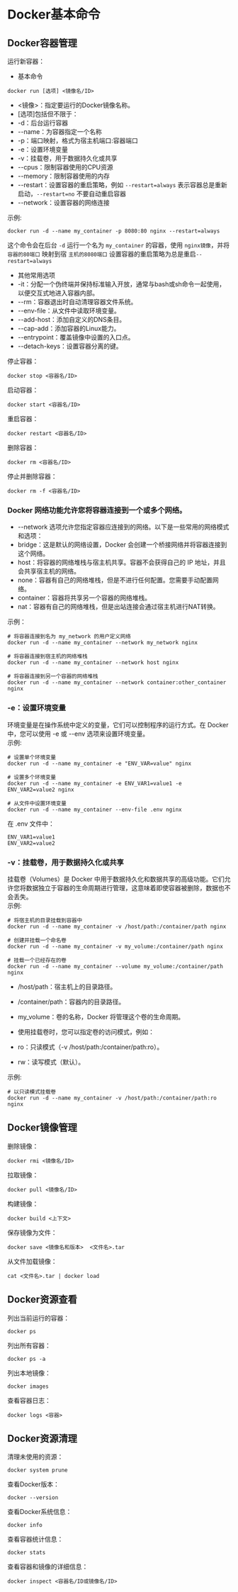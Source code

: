 # Docker基本命令

## Docker容器管理  
运行新容器：  
- 基本命令
```
docker run [选项] <镜像名/ID>
```
- <镜像>：指定要运行的Docker镜像名称。
- [选项]包括但不限于：
 - -d：后台运行容器
 - --name：为容器指定一个名称
 - -p：端口映射，格式为宿主机端口:容器端口
 - -e：设置环境变量
 - -v：挂载卷，用于数据持久化或共享
 - --cpus：限制容器使用的CPU资源
 - --memory：限制容器使用的内存
 - --restart：设置容器的重启策略，例如 `--restart=always` 表示容器总是重新启动，`--restart=no` 不要自动重启容器
 - --network：设置容器的网络连接

示例:
```
docker run -d --name my_container -p 8080:80 nginx --restart=always
```
这个命令会在后台 `-d` 运行一个名为 `my_container` 的容器，使用 `nginx镜像`，并将 `容器的80端口` 映射到宿 `主机的8080端口` 设置容器的重启策略为总是重启`--restart=always`

- 其他常用选项
 - -it：分配一个伪终端并保持标准输入开放，通常与bash或sh命令一起使用，以便交互式地进入容器内部。
 - --rm：容器退出时自动清理容器文件系统。
 - --env-file：从文件中读取环境变量。
 - --add-host：添加自定义的DNS条目。
 - --cap-add：添加容器的Linux能力。
 - --entrypoint：覆盖镜像中设置的入口点。
 - --detach-keys：设置容器分离的键。

停止容器：
```
docker stop <容器名/ID>
```
启动容器：
```
docker start <容器名/ID>
```
重启容器：
```
docker restart <容器名/ID>
```
删除容器：
```
docker rm <容器名/ID>
```
停止并删除容器：
```
docker rm -f <容器名/ID>
```

### Docker 网络功能允许您将容器连接到一个或多个网络。
- --network 选项允许您指定容器应连接到的网络。以下是一些常用的网络模式和选项：
 - bridge：这是默认的网络设置，Docker 会创建一个桥接网络并将容器连接到这个网络。
 - host：将容器的网络堆栈与宿主机共享。容器不会获得自己的 IP 地址，并且会共享宿主机的网络。
 - none：容器有自己的网络堆栈，但是不进行任何配置。您需要手动配置网络。
 - container：容器将共享另一个容器的网络堆栈。
 - nat：容器有自己的网络堆栈，但是出站连接会通过宿主机进行NAT转换。

示例：
```
# 将容器连接到名为 my_network 的用户定义网络
docker run -d --name my_container --network my_network nginx

# 将容器连接到宿主机的网络堆栈
docker run -d --name my_container --network host nginx

# 将容器连接到另一个容器的网络堆栈
docker run -d --name my_container --network container:other_container nginx
```
### -e：设置环境变量
环境变量是在操作系统中定义的变量，它们可以控制程序的运行方式。在 Docker 中，您可以使用 -e 或 --env 选项来设置环境变量。  
示例:
```
# 设置单个环境变量
docker run -d --name my_container -e "ENV_VAR=value" nginx

# 设置多个环境变量
docker run -d --name my_container -e ENV_VAR1=value1 -e ENV_VAR2=value2 nginx

# 从文件中设置环境变量
docker run -d --name my_container --env-file .env nginx
```
在 .env 文件中：
```
ENV_VAR1=value1
ENV_VAR2=value2
```
### -v：挂载卷，用于数据持久化或共享
挂载卷（Volumes）是 Docker 中用于数据持久化和数据共享的高级功能。它们允许您将数据独立于容器的生命周期进行管理，这意味着即使容器被删除，数据也不会丢失。  
示例:  
```
# 将宿主机的目录挂载到容器中
docker run -d --name my_container -v /host/path:/container/path nginx

# 创建并挂载一个命名卷
docker run -d --name my_container -v my_volume:/container/path nginx

# 挂载一个已经存在的卷
docker run -d --name my_container --volume my_volume:/container/path nginx
```
- /host/path：宿主机上的目录路径。
- /container/path：容器内的目录路径。
- my_volume：卷的名称，Docker 将管理这个卷的生命周期。

- 使用挂载卷时，您可以指定卷的访问模式，例如：
 - ro：只读模式（-v /host/path:/container/path:ro）。
 - rw：读写模式（默认）。

示例:
```
# 以只读模式挂载卷
docker run -d --name my_container -v /host/path:/container/path:ro nginx
```


## Docker镜像管理  
删除镜像：  
```
docker rmi <镜像名/ID>
```
拉取镜像：
```
docker pull <镜像名/ID>
```
构建镜像：
```
docker build <上下文>
```
保存镜像为文件：
```
docker save <镜像名和版本>  <文件名>.tar
```
从文件加载镜像：
```
cat <文件名>.tar | docker load
```

## Docker资源查看  
列出当前运行的容器：
```
docker ps
```
列出所有容器：
```
docker ps -a
```
列出本地镜像：
```
docker images
```
查看容器日志：
```
docker logs <容器>
```

## Docker资源清理  
清理未使用的资源：  
```
docker system prune
```
查看Docker版本：
```
docker --version
```
查看Docker系统信息：
```
docker info
```
查看容器统计信息：
```
docker stats
```
查看容器和镜像的详细信息：
```
docker inspect <容器名/ID或镜像名/ID>
```
